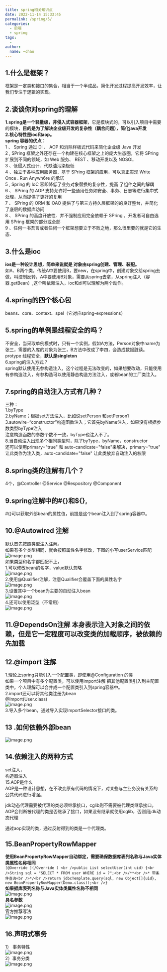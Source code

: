 ```yaml
---
title: spring相关知识点
date: 2022-11-14 15:33:45
permalink: /spring/5/
categories:
  - 后端
  - spring
tags:
  - 
author: 
  name: ~chao
---
```

## 1.什么是框架？
框架是一定类和接口的集合，相当于一个半成品，简化开发过程提高开发效率，让我们专注于逻辑的实现。
## 
## 2.谈谈你对spring的理解
**1.spring是一个轻量级，非侵入式容器框架**，它是模块式的，可以引入项目中需要的模块，**目的是为了解决企业级开发的复杂性（耦合问题），简化java开发**<br />**2.核心特性是ioc和aop。**<br />**spring 容器的优点：**<br />1 、 Spring 通过 Dl 、 AOP 和消除样板式代码来简化企业级 Java 开发<br /> 2 , SPring 框架之外还存在一个构建在核心框架之上的庞大生态圈，它将 SPring 扩展到不同的领域，如 Web 服务、 REST 、移动开发以及 NOSOL <br />3 、低侵入式设计．代缺油污染极低 <br />4 、独立于各种应用服务器．基于 SPring 框架的应用，可以真正实现 Write Once . Run Anywh6re 的承诺 <br />5 , Spring 的 IoC 容即降低了业务对象替换的复杂性，提高 了组件之间的解耦<br /> 6 、 SPring 的 AOP 支持允许将一些通用任务如安全、事务、日志等进行集中式处理，从而提供了更好的复用<br /> 7 、 SPring 的 ORM 和 OAO 提供了与第三方持久层框架的的良好整台，并简化了底层的数据库访问 <br />8 、 SPring 的高度开放性．并不强制应用完全依赖于 SPring ，开发者可自由选用 SPring 框架的部分或全部 <br />9 、任何一书吾言或者任祠一个框架想要立于不败之地，那么很里要的就是它的生态．
## 3.什么是ioc
**ios是一种设计思想，简单来说就是 对象由spring创建、管理、装配。**<br />如A、B两个类，传统A中要使用B，要new，在spring中，创建对象交给spring去做，叫控制反转，A中要使用B对象，需要从spring去拿，从spring注入（容器.getBean）,这个叫依赖注入，ioc和di可以理解为两个动作。

## 4.spring的四个核心包
beans、core、context、spel（它对应spring-expressions）
## 5.spring的单例是线程安全的吗？
不安全，当采取单例模式时，只有一个实例，假如A方法，Person对象中name为张三，需要的入库的对象为张三，B方法中改成了李四，会造成数据脏读。protype 线程安全，**默认是singleton**<br />6.spring的注入方式？<br />spring默认使用无参构造注入，这个过程是无法改变的，如果想要改动，只能使用有参构造注入，有参构造可以使用静态构造方法注入，或者bean的工厂类注入。
## 7.spring的自动注入方式有几种？
三种：<br />1.byType<br />2.byName；根据set方法注入，比如说setPerson 和setPerson1<br />3.autowire=“constructor”构造函数注入；它首先byName注入，如果没有根据参数类型byType注入<br />注意构造函数的参数个数不一致，byType也注入不了。<br />8.当自动注入出现多个相同类型时，除了byType，byName，constructor<br />还可以使用primary="true" 和 auto-candicate="false"来解决，primary="true" 让此类作为注入类，auto-candidate="false" 让此类放弃自动注入的权限

## 8.spring类的注解有几个？
4个，@Controller @Service @Respository @Component
## 9.spring注解中的#{}和${},
#{}可以获取外部bean的属性值，前提是这个bean注入到了spring容器中。
## 10.@Autowired 注解
默认首先按照类型注入注解。<br />如果有多个类型相同，就会按照属性名字修改，下图的小写userService匹配<br />![image.png](https://cdn.nlark.com/yuque/0/2022/png/28072111/1653731851181-b0a4bac2-170e-4467-b7ee-c30c83f15c4c.png#averageHue=%23332d2c&clientId=uc66c814a-c0dd-4&crop=0&crop=0&crop=1&crop=1&from=paste&height=195&id=u26bdfb57&margin=%5Bobject%20Object%5D&name=image.png&originHeight=195&originWidth=558&originalType=binary&ratio=1&rotation=0&showTitle=false&size=47161&status=done&style=none&taskId=u11e5c74e-c980-4725-aa48-baa9530f090&title=&width=558)<br />如果类型和名字都匹配不上，<br />1.可以修改bean的名字，value默认忽略<br />![image.png](https://cdn.nlark.com/yuque/0/2022/png/28072111/1653732007169-6bb0a7b5-2764-483c-981b-f9751e39157b.png#averageHue=%232f2f2d&clientId=uc66c814a-c0dd-4&crop=0&crop=0&crop=1&crop=1&from=paste&height=136&id=u5f80e34d&margin=%5Bobject%20Object%5D&name=image.png&originHeight=136&originWidth=525&originalType=binary&ratio=1&rotation=0&showTitle=false&size=37409&status=done&style=none&taskId=u088e3828-d869-4677-9711-5abee929276&title=&width=525)<br />2.使用@Qualifier注解，注意Qualifier会覆盖下面的属性名字<br />![image.png](https://cdn.nlark.com/yuque/0/2022/png/28072111/1653732160222-2b7699f4-a718-4ea1-9add-28f567a4c3c1.png#averageHue=%232e2e2d&clientId=uc66c814a-c0dd-4&crop=0&crop=0&crop=1&crop=1&from=paste&height=279&id=u495ce710&margin=%5Bobject%20Object%5D&name=image.png&originHeight=279&originWidth=615&originalType=binary&ratio=1&rotation=0&showTitle=false&size=74161&status=done&style=none&taskId=uc537315e-bc29-44c3-8306-931a1ab0f91&title=&width=615)<br />3.设置其中一个bean为主要的自动注入bean<br />![image.png](https://cdn.nlark.com/yuque/0/2022/png/28072111/1653732458872-eff093db-10da-4875-a275-c07b29dbeb16.png#averageHue=%2337322e&clientId=uc66c814a-c0dd-4&crop=0&crop=0&crop=1&crop=1&from=paste&height=108&id=u98cf7f0f&margin=%5Bobject%20Object%5D&name=image.png&originHeight=108&originWidth=343&originalType=binary&ratio=1&rotation=0&showTitle=false&size=32454&status=done&style=none&taskId=uf2b94e4a-d5d8-4c2a-a4d7-146f2cb7a56&title=&width=343)<br />4.还可以使用泛型（不常用）<br />![image.png](https://cdn.nlark.com/yuque/0/2022/png/28072111/1653733070912-de25a194-f908-476e-9843-329989f959db.png#averageHue=%232f2d2d&clientId=uc66c814a-c0dd-4&crop=0&crop=0&crop=1&crop=1&from=paste&height=254&id=uaf03860b&margin=%5Bobject%20Object%5D&name=image.png&originHeight=254&originWidth=704&originalType=binary&ratio=1&rotation=0&showTitle=false&size=93086&status=done&style=none&taskId=u91366a9e-91ba-40b9-8d1f-ba6f226aec5&title=&width=704)

## 11.@DependsOn注解 本身表示注入对象之间的依赖，但是它一定程度可以改变类的加载顺序，被依赖的先加载

## 12.@import 注解
1.理论上spring只能引入一个配置类，即使用@Configuration 的类<br />如果一个项目中有多个配置类，可以使用import注解 把其他配置类引入到主配置类中，个人理解可以合并成一个配置类引入到spring容器中。<br />2.import还可以将其他类注册为bean<br />@Import(User.class)<br />![image.png](https://cdn.nlark.com/yuque/0/2022/png/28072111/1653736109204-5de1116b-a34b-442b-9309-c9748c4c193a.png#averageHue=%234b4537&clientId=uc66c814a-c0dd-4&crop=0&crop=0&crop=1&crop=1&from=paste&height=88&id=uaf942d11&margin=%5Bobject%20Object%5D&name=image.png&originHeight=88&originWidth=318&originalType=binary&ratio=1&rotation=0&showTitle=false&size=32741&status=done&style=none&taskId=u6f3ded21-2e27-4945-a121-e97786569e9&title=&width=318)<br />3.导入多个bean，通过导入实现ImportSelector接口的类。
## 13 .如何依赖外部bean
![image.png](https://cdn.nlark.com/yuque/0/2022/png/28072111/1653736322424-17202816-be5f-40a1-801b-632b7896c91b.png#averageHue=%233e3a31&clientId=uc66c814a-c0dd-4&crop=0&crop=0&crop=1&crop=1&from=paste&height=162&id=u180c6c98&margin=%5Bobject%20Object%5D&name=image.png&originHeight=162&originWidth=587&originalType=binary&ratio=1&rotation=0&showTitle=false&size=76577&status=done&style=none&taskId=u4ca29350-241b-4927-b312-abc8ac09ba2&title=&width=587)
## 14.依赖注入的两种方式
set注入，<br />构造器注入<br />15.AOP是什么<br />AOP是一种设计思想，在不改变原有代码的情况下，对某些与主业务没有关系的公共代码进行增强。

jdk动态代理需要被代理的类必须继承接口，cglib则不需要被代理类继承接口。<br />AOP会判断被代理的类是否继承了接口，如果没有继承就使用cglib，否则用jdk动态代理

通过aop实现的类，通过反射得到的类是一个代理类。
## 15.BeanPropertyRowMapper
**使用BeanPropertyRowMapper自动绑定，需要确保数据库表列名称与Java实体类属性名称相同**<br />`[@Override ](/Override ) <br />public List selectUser(int uid) {<br />String sql = "SELECT * FROM user WHERE id = ?";<br />/**<br />* 带条件查询<br />*/<br />return jdbcTemplate.query(sql, new Object[]{uid}, new BeanPropertyRowMapper(Demo.class));<br />}`<br />**如果据库表列名称与Java实体类属性名称不相同**<br />![image.png](https://cdn.nlark.com/yuque/0/2022/png/28072111/1654308309028-4e5f5668-95a3-4750-b459-99c9fa218411.png#averageHue=%232f2e2d&clientId=u97655cf7-78a9-4&crop=0&crop=0&crop=1&crop=1&from=paste&height=178&id=ucfd86abc&margin=%5Bobject%20Object%5D&name=image.png&originHeight=178&originWidth=738&originalType=binary&ratio=1&rotation=0&showTitle=false&size=77939&status=done&style=none&taskId=ud59b876e-cc07-4b48-9741-b1b547c9901&title=&width=738)<br />**具名参数**<br />![image.png](https://cdn.nlark.com/yuque/0/2022/png/28072111/1654308743458-90e045c9-8e6f-49ae-882d-7e31d7a765f6.png#averageHue=%232b2b2b&clientId=u97655cf7-78a9-4&crop=0&crop=0&crop=1&crop=1&from=paste&height=227&id=u91b4a75b&margin=%5Bobject%20Object%5D&name=image.png&originHeight=227&originWidth=777&originalType=binary&ratio=1&rotation=0&showTitle=false&size=71726&status=done&style=none&taskId=ub07c896a-1a28-48f8-a171-808d7413a7d&title=&width=777)<br />官方推荐写法<br />![image.png](https://cdn.nlark.com/yuque/0/2022/png/28072111/1654308871497-2e6c3da5-ec8f-4ad3-8657-7eee6a7c2e5b.png#averageHue=%232c2c2b&clientId=u97655cf7-78a9-4&crop=0&crop=0&crop=1&crop=1&from=paste&height=171&id=u6d55be67&margin=%5Bobject%20Object%5D&name=image.png&originHeight=171&originWidth=600&originalType=binary&ratio=1&rotation=0&showTitle=false&size=53386&status=done&style=none&taskId=ub4854229-6a60-4a6d-9dfe-79012c64a3d&title=&width=600)
## 16.声明式事务
1） 事务特性<br />![image.png](https://cdn.nlark.com/yuque/0/2022/png/28072111/1654309223484-b70a5820-23bd-404b-917b-fccdc2bebfc4.png#averageHue=%23f6f6f6&clientId=u97655cf7-78a9-4&crop=0&crop=0&crop=1&crop=1&from=paste&height=221&id=u20ac55a5&margin=%5Bobject%20Object%5D&name=image.png&originHeight=221&originWidth=581&originalType=binary&ratio=1&rotation=0&showTitle=false&size=107164&status=done&style=none&taskId=u791fce6f-1384-48f4-812c-7c3aa9ca1d2&title=&width=581)<br />2）事务分类<br />![image.png](https://cdn.nlark.com/yuque/0/2022/png/28072111/1654309276474-4d701fe0-57eb-4080-a853-e255f44bafdf.png#averageHue=%23d1c6c2&clientId=u97655cf7-78a9-4&crop=0&crop=0&crop=1&crop=1&from=paste&height=235&id=u89923fce&margin=%5Bobject%20Object%5D&name=image.png&originHeight=235&originWidth=1222&originalType=binary&ratio=1&rotation=0&showTitle=false&size=254994&status=done&style=none&taskId=uc4a411f2-7716-44de-bfd3-54b0d193eac&title=&width=1222)
